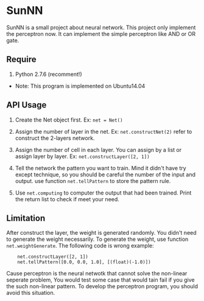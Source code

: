 <!---
layout: intro
title: SunNN
-->

# SunNN 

SunNN is a small project about neural network. This project only implement the perceptron now. It can implement the simple perceptron like AND or OR gate.

## Require
1. Python 2.7.6 (recomment!)

* Note: This program is implemented on Ubuntu14.04

## API Usage
1. Create the Net object first. Ex: ```net = Net()```

2. Assign the number of layer in the net. Ex: ```net.constructNet(2)``` refer to construct the 2-layers network.

3. Assign the number of cell in each layer. You can assign by a list or assign layer by layer.
Ex: ```net.constructLayer([2, 1])```

4. Tell the network the pattern you want to train. Mind it didn't have try except technique, so you should be careful the number of the input and output. use function ```net.tellPattern``` to store the pattern rule.

5. Use ```net.computing``` to computer the output that had been trained. Print the return list to check if meet your need.


## Limitation
   After construct the layer, the weight is generated randomly. You didn't need to generate the weight necessarily.
To generate the weight, use function ```net.weightGenerate```. The following code is wrong example:
```
	net.constructLayer([2, 1])
	net.tellPattern([0.0, 0.0, 1.0], [(float)(-1.0)])
```
   Cause perceptron is the neural netwotk that cannot solve the non-linear seperate problem, You would test some case that would tain 
fail if you give the such non-linear pattern. To develop the perceptron program, you should avoid this situation.

